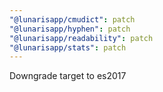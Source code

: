 ```yaml
---
"@lunarisapp/cmudict": patch
"@lunarisapp/hyphen": patch
"@lunarisapp/readability": patch
"@lunarisapp/stats": patch
---
```


Downgrade target to es2017
